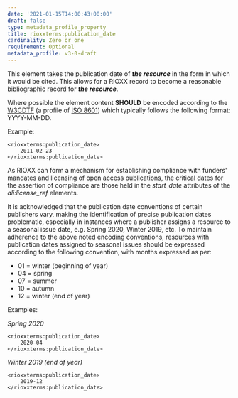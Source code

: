 ```yaml
---
date: '2021-01-15T14:00:43+00:00'
draft: false
type: metadata_profile_property
title: rioxxterms:publication_date
cardinality: Zero or one
requirement: Optional
metadata_profile: v3-0-draft
---
```

This element takes the publication date of ***the resource*** in the form in which it would be cited. This allows for a RIOXX record to become a reasonable bibliographic record for ***the resource***. 

Where possible the element content **SHOULD** be encoded according to the [W3CDTF](https://www.w3.org/TR/NOTE-datetime) (a profile of [ISO 8601](https://www.iso.org/standard/40874.html)) which typically follows the following format: YYYY-MM-DD. 

Example:

    <rioxxterms:publication_date>
        2011-02-23
    </rioxxterms:publication_date>

As RIOXX can form a mechanism for establishing compliance with funders' mandates and licensing of open access publications, the critical dates for the assertion of compliance are those held in the *start_date* attributes of the *ali:license_ref* elements.

It is acknowledged that the publication date conventions of certain publishers vary, making the identification of precise publication dates problematic, especially in instances where a publisher assigns a resource to a seasonal issue date, e.g. Spring 2020, Winter 2019, etc. To maintain adherence to the above noted encoding conventions, resources with publication dates assigned to seasonal issues should be expressed according to the following convention, with months expressed as per:

- 01 = winter (beginning of year)
- 04 = spring
- 07 = summer
- 10 = autumn
- 12 = winter (end of year)

Examples:

*Spring 2020*

    <rioxxterms:publication_date>
        2020-04
    </rioxxterms:publication_date>

*Winter 2019 (end of year)*

    <rioxxterms:publication_date>
        2019-12
    </rioxxterms:publication_date>

